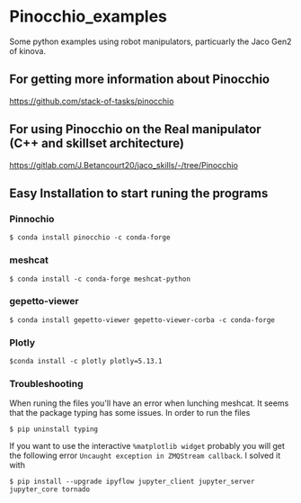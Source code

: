 # Pinocchio_examples
Some python examples using robot manipulators, particuarly the Jaco Gen2 of kinova.

## For getting more information about Pinocchio
https://github.com/stack-of-tasks/pinocchio

## For using Pinocchio on the Real manipulator (C++ and skillset architecture) 
https://gitlab.com/J.Betancourt20/jaco_skills/-/tree/Pinocchio

## Easy Installation to start runing the programs

### Pinnochio 
```
$ conda install pinocchio -c conda-forge
```
###  meshcat
```
$ conda install -c conda-forge meshcat-python 
```
### gepetto-viewer
```
$ conda install gepetto-viewer gepetto-viewer-corba -c conda-forge
```
### Plotly
```
$conda install -c plotly plotly=5.13.1 
```
### Troubleshooting
When runing the files you'll have an error when lunching meshcat. It seems that the package typing has some issues. In order to run the files
```
$ pip uninstall typing
```
If you want to use the interactive ``%matplotlib widget`` probably you will get the following error ``Uncaught exception in ZMQStream callback``. I solved it with
```
$ pip install --upgrade ipyflow jupyter_client jupyter_server jupyter_core tornado
```
